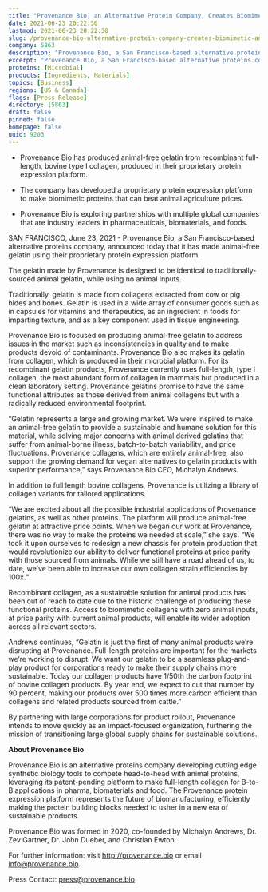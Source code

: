 ```yaml
---
title: "Provenance Bio, an Alternative Protein Company, Creates Biomimetic, Animal-Free Gelatin Using Its Novel Microbial Protein Expression Platform"
date: 2021-06-23 20:22:30
lastmod: 2021-06-23 20:22:30
slug: /provenance-bio-alternative-protein-company-creates-biomimetic-animal-free-gelatin-using
company: 5863
description: "Provenance Bio, a San Francisco-based alternative proteins company, announced today that it has made animal-free gelatin using their proprietary protein expression platform."
excerpt: "Provenance Bio, a San Francisco-based alternative proteins company, announced today that it has made animal-free gelatin using their proprietary protein expression platform."
proteins: [Microbial]
products: [Ingredients, Materials]
topics: [Business]
regions: [US & Canada]
flags: [Press Release]
directory: [5863]
draft: false
pinned: false
homepage: false
uuid: 9203
---
```

<ul>
<li>
<p>Provenance Bio has produced animal-free gelatin from recombinant full-length, bovine type I collagen, produced in their proprietary protein expression platform.</p>
</li>
<li>
<p>The company has developed a proprietary protein expression platform to make biomimetic proteins that can beat animal agriculture prices.</p>
</li>
<li>
<p>Provenance Bio is exploring partnerships with multiple global companies that are industry leaders in pharmaceuticals, biomaterials, and foods.</p>
</li>
</ul>
<p>SAN FRANCISCO, June 23, 2021 - Provenance Bio, a San Francisco-based alternative proteins company, announced today that it has made animal-free gelatin using their proprietary protein expression platform.</p>
<p>The gelatin made by Provenance is designed to be identical to traditionally-sourced animal gelatin, while using no animal inputs.</p>
<p>Traditionally, gelatin is made from collagens extracted from cow or pig hides and bones. Gelatin is used in a wide array of consumer goods such as in capsules for vitamins and therapeutics, as an ingredient in foods for imparting texture, and as a key component used in tissue engineering.</p>
<p>Provenance Bio is focused on producing animal-free gelatin to address issues in the market such as inconsistencies in quality and to make products devoid of contaminants. Provenance Bio also makes its gelatin from collagen, which is produced in their microbial platform. For its recombinant gelatin products, Provenance currently uses full-length, type I collagen, the most abundant form of collagen in mammals but produced in a clean laboratory setting. Provenance gelatins promise to have the same functional attributes as those derived from animal collagens but with a radically reduced environmental footprint.</p>
<p>“Gelatin represents a large and growing market. We were inspired to make an animal-free gelatin to provide a sustainable and humane solution for this material, while solving major concerns with animal derived gelatins that suffer from animal-borne illness, batch-to-batch variability, and price fluctuations. Provenance collagens, which are entirely animal-free, also support the growing demand for vegan alternatives to gelatin products with superior performance,” says Provenance Bio CEO, Michalyn Andrews.</p>
<p>In addition to full length bovine collagens, Provenance is utilizing a library of collagen variants for tailored applications.</p>
<p>“We are excited about all the possible industrial applications of Provenance gelatins, as well as other proteins. The platform will produce animal-free gelatin at attractive price points. When we began our work at Provenance, there was no way to make the proteins we needed at scale,” she says. “We took it upon ourselves to redesign a new chassis for protein production that would revolutionize our ability to deliver functional proteins at price parity with those sourced from animals. While we still have a road ahead of us, to date, we’ve been able to increase our own collagen strain efficiencies by 100x.“</p>
<p>Recombinant collagen, as a sustainable solution for animal products has been out of reach to date due to the historic challenge of producing these functional proteins. Access to biomimetic collagens with zero animal inputs, at price parity with current animal products, will enable its wider adoption across all relevant sectors.</p>
<p>Andrews continues, “Gelatin is just the first of many animal products we’re disrupting at Provenance. Full-length proteins are important for the markets we’re working to disrupt. We want our gelatin to be a seamless plug-and-play product for corporations ready to make their supply chains more sustainable. Today our collagen products have 1/50th the carbon footprint of bovine collagen products. By year end, we expect to cut that number by 90 percent, making our products over 500 times more carbon efficient than collagens and related products sourced from cattle.”</p>
<p>By partnering with large corporations for product rollout, Provenance intends to move quickly as an impact-focused organization, furthering the mission of transitioning large global supply chains for sustainable solutions.</p>
<p><strong>About Provenance Bio</strong></p>
<p>Provenance Bio is an alternative proteins company developing cutting edge synthetic biology tools to compete head-to-head with animal proteins, leveraging its patent-pending platform to make full-length collagen for B-to-B applications in pharma, biomaterials and food. The Provenance protein expression platform represents the future of biomanufacturing, efficiently making the protein building blocks needed to usher in a new era of sustainable products.</p>
<p>Provenance Bio was formed in 2020, co-founded by Michalyn Andrews, Dr. Zev Gartner, Dr. John Dueber, and Christian Ewton.</p>
<p>For further information: visit <a href="http://provenance.bio">http://provenance.bio</a> or email <a href="mailto:info@provenance.bio">info@provenance.bio</a>.</p>
<p>Press Contact: <a href="mailto:press@provenance.bio">press@provenance.bio</a></p>
